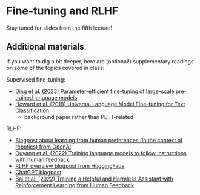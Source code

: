 # Fine-tuning and RLHF

Stay tuned for slides from the fifth lecture!

## Additional materials

If you want to dig a bit deeper, here are (optional!) supplementary readings on some of the topics covered in class:

Supervised fine-tuning:

* [Ding et al. (2023) Parameter-efficient fine-tuning of large-scale pre-trained language models](https://www.nature.com/articles/s42256-023-00626-4)
* [Howard et al. (2018) Universal Language Model Fine-tuning for Text Classification](https://arxiv.org/abs/1801.06146)
  * background paper rather than PEFT-related

RLHF:
* [Blogpost about learning from human preferences (in the context of robotics) from OpenAI](https://openai.com/index/learning-from-human-preferences/)
* [Ouyang et al. (2022) Training language models to follow instructions with human feedback](https://arxiv.org/abs/2203.02155)
* [RLHF overview blogpost from HuggingFace](https://huggingface.co/blog/rlhf)
* [ChatGPT blogpost](https://openai.com/index/chatgpt/)
* [Bai et al. (2022) Training a Helpful and Harmless Assistant with Reinforcement Learning from Human Feedback](https://arxiv.org/pdf/2204.05862)